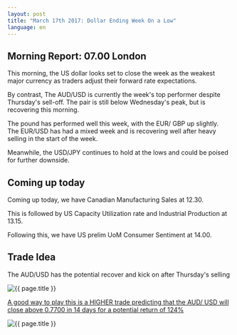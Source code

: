 ```yaml
---
layout: post
title: "March 17th 2017: Dollar Ending Week On a Low"
language: en
---
```

## Morning Report: 07.00 London

This morning, the US dollar looks set to close the week as the weakest major currency as traders adjust their forward rate expectations. 

By contrast, The AUD/USD is currently the week's top performer despite Thursday's sell-off. The pair is still below Wednesday's peak, but is recovering this morning. 

The pound has performed well this week, with the EUR/ GBP up slightly. The EUR/USD has had a mixed week and is recovering well after heavy selling in the start of the week. 

Meanwhile, the USD/JPY continues to hold at the lows and could be poised for further downside.


## Coming up today

Coming up today, we have Canadian Manufacturing Sales at 12.30. 

This is followed by US Capacity Utilization rate and Industrial Production at 13.15. 

Following this, we have US prelim UoM Consumer Sentiment at 14.00.


## Trade Idea

The AUD/USD has the potential recover and kick on after Thursday's selling


<img class="post-image" src="{{ site.url }}/images/2017-03-17_07-29-28.jpg" alt="{{ page.title }}" title="{{ page.title }}">

<a href="%LINK%%?currency=GBP&market=forex&underlying=frxAUDUSD&formname=higherlower&duration_amount=14&duration_units=d&amount=10&amount_type=payout&expiry_type=duration&barrier=0.7700" target="_blank">A good way to play this is a HIGHER trade predicting that the AUD/ USD will close above 0.7700 in 14 days for a potential return of 124%</a>

<img class="post-image" src="{{ site.url }}/images/2017-03-17_07-31-34.jpg" alt="{{ page.title }}" title="{{ page.title }}">